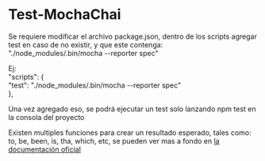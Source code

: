 # Test-MochaChai
Se requiere modificar el archivo package.json, dentro de los scripts agregar test en caso de no existir, y que este contenga: "./node_modules/.bin/mocha --reporter spec"  
 
Ej:  
  "scripts": {  
    "test": "./node_modules/.bin/mocha --reporter spec"  
  },  

Una vez agregado eso, se podrá ejecutar un test solo lanzando npm test en la consola del proyecto

Existen multiples funciones para crear un resultado esperado, tales como: to, be, been, is, tha, which, etc, se pueden ver mas a fondo en [la documentación oficial](https://www.chaijs.com/api/bdd/)   